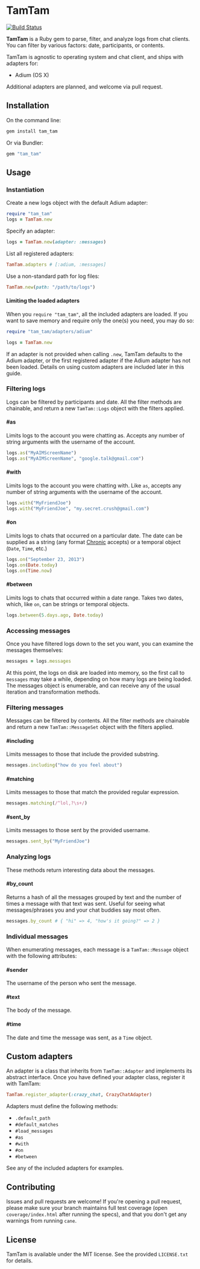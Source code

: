 # TamTam

[![Build Status](https://travis-ci.org/jimmycuadra/tam_tam.png?branch=master)](https://travis-ci.org/jimmycuadra/tam_tam)

**TamTam** is a Ruby gem to parse, filter, and analyze logs from chat clients. You can filter by various factors: date, participants, or contents.

TamTam is agnostic to operating system and chat client, and ships with adapters for:

* Adium (OS X)

Additional adapters are planned, and welcome via pull request.

## Installation

On the command line:

``` bash
gem install tam_tam
```

Or via Bundler:

``` ruby
gem "tam_tam"
```

## Usage

### Instantiation

Create a new logs object with the default Adium adapter:

``` ruby
require "tam_tam"
logs = TamTam.new
```

Specify an adapter:

```ruby
logs = TamTam.new(adapter: :messages)
```

List all registered adapters:

``` ruby
TamTam.adapters # [:adium, :messages]
```

Use a non-standard path for log files:

``` ruby
TamTam.new(path: "/path/to/logs")
```

#### Limiting the loaded adapters

When you `require "tam_tam"`, all the included adapters are loaded. If you want to save memory and require only the one(s) you need, you may do so:

``` ruby
require "tam_tam/adapters/adium"

logs = TamTam.new
```

If an adapter is not provided when calling `.new`, TamTam defaults to the Adium adapter, or the first registered adapter if the Adium adapter has not been loaded. Details on using custom adapters are included later in this guide.

### Filtering logs

Logs can be filtered by participants and date. All the filter methods are chainable, and return a new `TamTam::Logs` object with the filters applied.

#### #as

Limits logs to the account you were chatting as. Accepts any number of string arguments with the username of the account.

``` ruby
logs.as("MyAIMScreenName")
logs.as("MyAIMScreenName", "google.talk@gmail.com")
```

#### #with

Limits logs to the account you were chatting with. Like `as`, accepts any number of string arguments with the username of the account.

``` ruby
logs.with("MyFriendJoe")
logs.with("MyFriendJoe", "my.secret.crush@gmail.com")
```

#### #on

Limits logs to chats that occurred on a particular date. The date can be supplied as a string (any format [Chronic](https://github.com/mojombo/chronic "Chronic") accepts) or a temporal object (`Date`, `Time`, etc.)

``` ruby
logs.on("September 23, 2013")
logs.on(Date.today)
logs.on(Time.now)
```

#### #between

Limits logs to chats that occurred within a date range. Takes two dates, which, like `on`, can be strings or temporal objects.

``` ruby
logs.between(5.days.ago, Date.today)
```

### Accessing messages

Once you have filtered logs down to the set you want, you can examine the messages themselves:

``` ruby
messages = logs.messages
```

At this point, the logs on disk are loaded into memory, so the first call to `messages` may take a while, depending on how many logs are being loaded. The messages object is enumerable, and can receive any of the usual iteration and transformation methods.

### Filtering messages

Messages can be filtered by contents. All the filter methods are chainable and return a new `TamTam::MessageSet` object with the filters applied.

#### #including

Limits messages to those that include the provided substring.

``` ruby
messages.including("how do you feel about")
```

#### #matching

Limits messages to those that match the provided regular expression.

``` ruby
messages.matching(/^lol,?\s+/)
```

#### #sent_by

Limits messages to those sent by the provided username.

``` ruby
messages.sent_by("MyFriendJoe")
```

### Analyzing logs

These methods return interesting data about the messages.

#### #by_count

Returns a hash of all the messages grouped by text and the number of times a message with that text was sent. Useful for seeing what messages/phrases you and your chat buddies say most often.

``` ruby
messages.by_count # { "hi" => 4, "how's it going?" => 2 }
```

### Individual messages

When enumerating messages, each message is a `TamTam::Message` object with the following attributes:

#### #sender

The username of the person who sent the message.

#### #text

The body of the message.

#### #time

The date and time the message was sent, as a `Time` object.

## Custom adapters

An adapter is a class that inherits from `TamTam::Adapter` and implements its abstract interface. Once you have defined your adapter class, register it with TamTam:

``` ruby
TamTam.register_adapter(:crazy_chat, CrazyChatAdapter)
```

Adapters must define the following methods:

* `.default_path`
* `#default_matches`
* `#load_messages`
* `#as`
* `#with`
* `#on`
* `#between`

See any of the included adapters for examples.

## Contributing

Issues and pull requests are welcome! If you're opening a pull request, please make sure your branch maintains full test coverage (open `coverage/index.html` after running the specs), and that you don't get any warnings from running `cane`.

## License

TamTam is available under the MIT license. See the provided `LICENSE.txt` for details.
